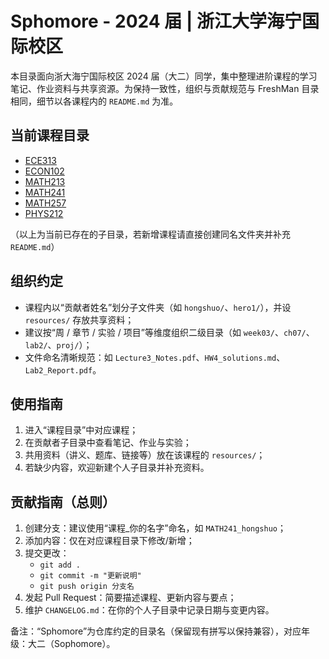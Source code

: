 # Sphomore - 2024 届 | 浙江大学海宁国际校区

本目录面向浙大海宁国际校区 2024 届（大二）同学，集中整理进阶课程的学习笔记、作业资料与共享资源。为保持一致性，组织与贡献规范与 FreshMan 目录相同，细节以各课程内的 `README.md` 为准。

## 当前课程目录

- [ECE313](./ECE313/)
- [ECON102](./ECON102/)
- [MATH213](./MATH213/)
- [MATH241](./MATH241/)
- [MATH257](./MATH257/)
- [PHYS212](./PHYS212/)

（以上为当前已存在的子目录，若新增课程请直接创建同名文件夹并补充 `README.md`）

## 组织约定

- 课程内以“贡献者姓名”划分子文件夹（如 `hongshuo/`、`hero1/`），并设 `resources/` 存放共享资料；
- 建议按“周 / 章节 / 实验 / 项目”等维度组织二级目录（如 `week03/`、`ch07/`、`lab2/`、`proj/`）；
- 文件命名清晰规范：如 `Lecture3_Notes.pdf`、`HW4_solutions.md`、`Lab2_Report.pdf`。

## 使用指南

1. 进入“课程目录”中对应课程；
2. 在贡献者子目录中查看笔记、作业与实验；
3. 共用资料（讲义、题库、链接等）放在该课程的 `resources/`；
4. 若缺少内容，欢迎新建个人子目录并补充资料。

## 贡献指南（总则）

1. 创建分支：建议使用“课程_你的名字”命名，如 `MATH241_hongshuo`；
2. 添加内容：仅在对应课程目录下修改/新增；
3. 提交更改：
	- `git add .`
	- `git commit -m "更新说明"`
	- `git push origin 分支名`
4. 发起 Pull Request：简要描述课程、更新内容与要点；
5. 维护 `CHANGELOG.md`：在你的个人子目录中记录日期与变更内容。

备注：“Sphomore”为仓库约定的目录名（保留现有拼写以保持兼容），对应年级：大二（Sophomore）。

